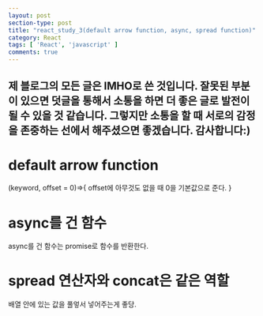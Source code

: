 ```yaml
---
layout: post
section-type: post
title: "react_study_3(default arrow function, async, spread function)"
category: React
tags: [ 'React', 'javascript' ]
comments: true
---
```

제 블로그의 모든 글은 IMHO로 쓴 것입니다.
잘못된 부분이 있으면 덧글을 통해서 소통을 하면 더 좋은 글로 발전이 될 수 있을 것 같습니다.
그렇지만 소통을 할 때 서로의 감정을 존중하는 선에서 해주셨으면 좋겠습니다.
감사합니다:)
---


# default arrow function

(keyword, offset = 0)=>{
  offset에 아무것도 없을 때 0을 기본값으로 준다.
}

# async를 건 함수
async를 건 함수는 promise로 함수를 반환한다.

# spread 연산자와 concat은 같은 역할
배열 안에 있는 값을 풀엏서 넣어주는게 좋당.
